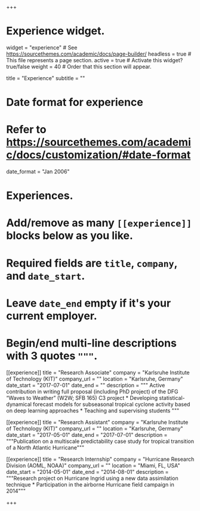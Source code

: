 +++
# Experience widget.
widget = "experience"  # See https://sourcethemes.com/academic/docs/page-builder/
headless = true  # This file represents a page section.
active = true  # Activate this widget? true/false
weight = 40  # Order that this section will appear.

title = "Experience"
subtitle = ""

# Date format for experience
#   Refer to https://sourcethemes.com/academic/docs/customization/#date-format
date_format = "Jan 2006"

# Experiences.
#   Add/remove as many `[[experience]]` blocks below as you like.
#   Required fields are `title`, `company`, and `date_start`.
#   Leave `date_end` empty if it's your current employer.
#   Begin/end multi-line descriptions with 3 quotes `"""`.

[[experience]]
  title = "Research Associate"
  company = "Karlsruhe Institute of Technology (KIT)"
  company_url = ""
  location = "Karlsruhe, Germany"
  date_start = "2017-07-01"
  date_end = ""
  description = """
  Active contribution in writing full proposal (including PhD project) of the DFG “Waves to Weather” (W2W; SFB 165) C3 project * Developing statistical-dynamical forecast models for subseasonal tropical cyclone activity based on deep learning approaches * Teaching and supervising students
  """

[[experience]]
  title = "Research Assistant"
  company = "Karlsruhe Institute of Technology (KIT)"
  company_url = ""
  location = "Karlsruhe, Germany"
  date_start = "2017-05-01"
  date_end = "2017-07-01"
  description = """Publication on a multiscale predictability case study for tropical transition of a North Atlantic Hurricane"""

[[experience]]
  title = "Research Internship"
  company = "Hurricane Research Division (AOML, NOAA)"
  company_url = ""
  location = "Miami, FL, USA"
  date_start = "2014-05-01"
  date_end = "2014-08-01"
  description = """Research project on Hurricane Ingrid using a new data assimilation technique * Participation in the airborne Hurricane field campaign in 2014"""

+++
